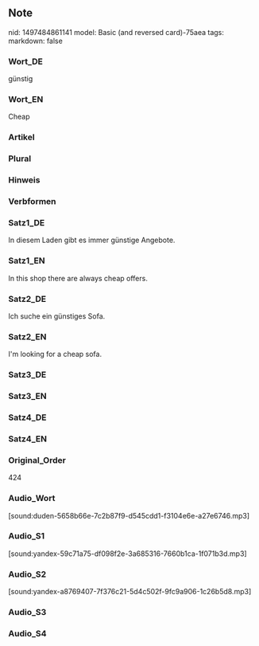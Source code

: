 ## Note
nid: 1497484861141
model: Basic (and reversed card)-75aea
tags: 
markdown: false

### Wort_DE
günstig

### Wort_EN
Cheap

### Artikel


### Plural


### Hinweis


### Verbformen


### Satz1_DE
In diesem Laden gibt es immer günstige Angebote.

### Satz1_EN
In this shop there are always cheap offers.

### Satz2_DE
Ich suche ein günstiges Sofa.

### Satz2_EN
I'm looking for a cheap sofa.

### Satz3_DE


### Satz3_EN


### Satz4_DE


### Satz4_EN


### Original_Order
424

### Audio_Wort
[sound:duden-5658b66e-7c2b87f9-d545cdd1-f3104e6e-a27e6746.mp3]

### Audio_S1
[sound:yandex-59c71a75-df098f2e-3a685316-7660b1ca-1f071b3d.mp3]

### Audio_S2
[sound:yandex-a8769407-7f376c21-5d4c502f-9fc9a906-1c26b5d8.mp3]

### Audio_S3


### Audio_S4

